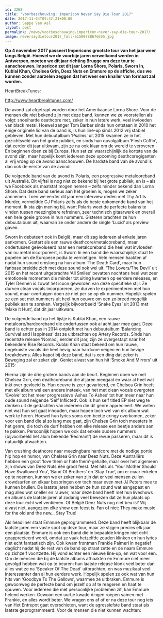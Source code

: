 ```yaml
---
id: 3268
title: "voorbeschouwing: Impericon Never Say Die Tour 2017"
date: 2017-11-04T09:47:21+00:00
author: Seppe Van Ael
layout: post
permalink: /news/voorbeschouwing-impericon-never-say-die-tour-2017/
image: neversaydietour2017_full-e1509788676695.jpg
---
```

**Op 4 november 2017 passeert Impericons grootste tour van het jaar weer langs België. Hoewel we de voorbije jaren verwelkomd werden in Antwerpen, moeten we dit jaar richting Brugge om deze tour te aanschouwen. Impericon zet dit jaar Lorna Shore, Polaris, Sworn In, Kublai Khan, Chelsea Grin, Deez Nuts en Emmure op de affiche, dus we kunnen zonder aarzelen zeggen dat het weer een knaller van formaat zal worden.**

HeartBreakTunes:

http://www.heartbreaktunes.com/

De avond zal afgetrapt worden door het Amerikaanse Lorna Shore. Voor de mensen die niet bekend zijn met deze band, kunnen we ze voorstellen als volgt: snoeiharde deathcore met, zeker in hun latere werk, veel invloeden van black metal. Hoewel zanger Tom Barber sinds hun ontstaan in 2010 het enige originele lid van de band is, is hun line-up sinds 2012 vrij stabiel gebleven. Met hun debuutalbum ‘Psalms’ uit 2015 kwamen ze in het gezichtsveld van het grote publiek, en sinds hun opvolgalbum ‘Flesh Coffin’, dat eerder dit jaar uitkwam, zijn ze nu ook klaar om de wereld te veroveren. En beginnen doen ze bij Europa. Hun set zal waarschijnlijk de kortste van de avond zijn, maar hopelijk komt iedereen deze upcoming deathcoregiganten al vrij vroeg op de avond aanschouwen. De hardste band van de avond is dan ook de eerste van de avond.



De volgende band van de avond is Polaris, een progressive metalcoreband uit Australië. Dit vijftal is nog niet zo bekend bij het grote publiek, en is – als we Facebook als maatstaf mogen nemen – zelfs minder bekend dan Lorna Shore. Dat deze band serieus aan het groeien is, mogen we zeker aannemen. Toen we eerder dit jaar een interview deden met Thy Art Is Murder, vermeldde CJ Polaris zelfs als de beste opkomende band van het moment. Ik sta zijn mening bij, want Polaris weet de perfecte balans te vinden tussen meezingbare refreinen, zeer technisch gitaarwerk en overall een hele goeie groove in hun nummers. Gisteren brachten ze hun debuutalbum uit, waarvan ze onder andere de single ‘Lucid’ als preview gaven.



Sworn In debuteert ook in België, maar dit zag iedereen al enkele jaren aankomen. Gestart als een rauwe deathcore/metalcoreband, maar ondertussen geëvolueerd naar een metalcoreband die heel wat invloeden van nu metal incorporeert, is Sworn In een band die waarschijnlijk staat te popelen om de Europese podia te vernietigen. Vele mensen haakten af nadat hun sound omsloeg na hun album ‘The Death Card’, maar hun fanbase breidde zich met deze sound ook wel uit. ‘The Lovers/The Devil’ uit 2015 en het recent uitgebrachte ‘All Smiles’ bevatten nochtans heel wat zeer emotionele momenten die minder tot uiting kwamen op eerdere releases, en Tyler Dennen is zowat het icoon geworden van deze specifieke stijl. Ze durven clean vocals incorporeren, ze durven te experimenteren met hun sound, maar overtuigen doen ze niet per se op elk nummer. Hopelijk spelen ze een set met nummers uit heel hun oeuvre om een zo breed mogelijk publiek aan te spreken. Vergelijk bijvoorbeeld ‘Snake Eyes’ uit 2013 met ‘Make It Hurt’, dat dit jaar uitkwam.



De volgende band op het lijstje is Kublai Khan, een rauwe metalcore/hardcoreband die ondertussen ook al acht jaar mee gaat. Deze band is echter pas in 2014 ontploft met hun debuutalbum ‘Balancing Survival and Happiness’ dat ze uitbrachten op Artery Records. Sinds hun recentste release ‘Nomad’, eerder dit jaar, zijn ze overgestapt naar het bekendere Rise Records. Kublai Khan staat bekend om hun rauwe, ongekuiste vocals die heel hevig naar hardcore neigen en hun hevige breakdowns. Alles kapot bij deze band, dat is een ding dat zeker is. Beweging zal er zeker zijn. Geniet alvast van hun hit ‘Smoke And Mirrors’ uit 2015:



Hierna zijn de drie grotere bands aan de beurt. Beginnen doen we met Chelsea Grin, een deathcoreband die al jaren meegaat en waar al heel wat inkt over gevloeid is. Hun oeuvre is zeer gevarieerd, en Chelsea Grin heeft met elk album wel een andere insteek, van het met clean vocals overgoten ‘Evolve’ tot het meer progressieve ‘Ashes To Ashes’ tot hun meer naar hun oude sound neigende ‘Self Inflicted’. Ook is hun self titled EP niet weg te denken uit de gedachten van iedereen die dit genre apprecieert. We weten niet wat hun set gaat inhouden, maar hopen toch wel van elk album wat werk te horen. Hoewel hun lyrics soms een beetje cringy overkomen, zeker voor een band die al zo lang mee gaat, zijn Chelsea Grin toch meesters in het genre, die toch de durf hebben om elke release een beetje anders aan te pakken. Persoonlijk hopen we ook dat enkele oudere nummers (bijvoorbeeld het alom bekende ‘Recreant’) de revue passeren, maar dit is natuurlijk afwachten.



Van crushing deathcore naar meezingbare hardcore met de nodige portie hip hop en humor, van Chelsea Grin naar Deez Nuts. Deze Australiërs hebben een groot ‘love them or hate them’-gehalte, maar over het algemeen zijn shows van Deez Nuts één groot feest. Met hits als ‘Your Mother Should Have Swallowed You’, ‘Band Of Brothers’ en ‘Stay True’, om er maar enkelen op te noemen, kunnen we er zeker van zijn dat er veel mensen zullen crowdsurfen en elkaar bespringen om toch maar even met JJ Peters mee te kunnen brullen. De laatste jaren hebben ze hun sound wat aangepast en mag alles wat sneller en rauwer, maar deze band heeft met hun liveshows en albums de laatste jaren al zodanig veel bewezen dat ze hun plaats op deze tour echt wel verdienen. Of België Deez Nuts nog niet beu is? Wij alvast niet, aangezien elke show een feest is. Fan of niet: They make music for the old and the new… Stay True!



Als headliner staat Emmure geprogrammeerd. Deze band heeft blijkbaar de laatste jaren een vaste spot op deze tour, maar ze stijgen precies elk jaar een plaatsje. Emmure is ook een band die in bepaalde kringen niet echt geapprecieerd wordt, omdat ze vaak hetzelfde zouden klinken en hun lyrics niet echt fantastisch zijn. Ook kwam frontman Frankie Palmeri in negatief daglicht nadat hij de rest van de band op straat zette en de naam Emmure op zichzelf voortzette. Hij vond echter een nieuwe line-up, en wat voor een. Om de mensen die bij de laatste albums afhaakten en Emmure niet meer gevolgd hebben wat op te beuren: hun laatste release klonk veel beter dan alles wat ze na ‘Speaker Of The Dead’ uitbrachten, en was muzikaal veel interessanter dan al hun eerdere werk. Hopelijk spelen ze ook wat van hun hits van ‘Goodbye To The Gallows’, waarmee ze uitbraken. Emmure is gewoonweg de perfecte band om jezelf op af te reageren en haat te spuwen. Voor iedereen die met persoonlijke problemen zit, kan Emmure helend werken. Gewoon een uurtje kwade dingen roepen samen met Frankie, en alles wordt beter. We vragen ons af of er na deze tour nog iets van Het Entrepot gaat overschieten, want de agressiefste band staat als laatste geprogrammeerd. Voor de mensen die niet kunnen wachten: